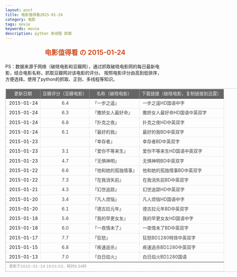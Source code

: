 ```yaml
---
layout: post
title: 电影值得看2015-01-24
category: 电影
tags: movie
keywords: movie 
description: python 多线程 抓取
---
```

<h2 style="text-align:center;color:#D54E21;margin:20px auto">电影值得看 の 2015-01-24</h2>
<div>PS：数据来源于网络（破晓电影和豆瓣网），通过抓取破晓电影网的每日最新电影，结合电影名称，抓取豆瓣网对该电影的评分。
按照电影评分由高到低排序，方便选择。使用了python的抓取、正则、多线程等知识。</div>
<table id="movietb">
	<thead>
		<tr>
			<td min-width="100px">更新日期</td>
			<td min-width="100px">豆瓣评分（豆瓣电影）</td>
			<td min-width="300px">名称（破晓电影）</td>
			<td>下载链接（破晓电影，复制链接到迅雷）</td>
		</tr>
	</thead>
	<tbody>
		<tr>
			<td>2015-01-24</td>
			<td style="color:#FF5138!important;text-align:center;"><a href="http://movie.douban.com/subject/6126442/" target="_blank">6.4</a></td>
			<td>『<a href="http://www.poxiao.com/movie/37999.html" target="_blank">一步之遥</a>』</td>
			<td><a href="ftp://8:8@p13.poxiao.com:8202/[www.poxiao.com破晓电影]一步之遥HD国语中字.mkv" target="_blank">一步之遥HD国语中字</a></td>
		</tr>
				<tr>
			<td>2015-01-24</td>
			<td style="color:#FF5138!important;text-align:center;"><a href="http://movie.douban.com/subject/4881607/" target="_blank">6.3</a></td>
			<td>『<a href="http://www.poxiao.com/movie/38002.html" target="_blank">撒娇女人最好命</a>』</td>
			<td><a href="ftp://1:1@p13.poxiao.com:8202/[www.poxiao.com破晓电影]撒娇女人最好命HD国语中英双字.mkv" target="_blank">撒娇女人最好命HD国语中英双字</a></td>
		</tr>
				<tr>
			<td>2015-01-24</td>
			<td style="color:#FF5138!important;text-align:center;"><a href="http://movie.douban.com/subject/25723328/" target="_blank">6.8</a></td>
			<td>『<a href="http://www.poxiao.com/movie/38000.html" target="_blank">扑克之夜</a>』</td>
			<td><a href="ftp://6:6@p27.poxiao.com:8201/[www.poxiao.com破晓电影]扑克之夜HD中英双字.rmvb" target="_blank">扑克之夜HD中英双字</a></td>
		</tr>
				<tr>
			<td>2015-01-24</td>
			<td style="color:#FF5138!important;text-align:center;"><a href="http://movie.douban.com/subject/24882719/" target="_blank">6.1</a></td>
			<td>『<a href="http://www.poxiao.com/movie/38001.html" target="_blank">最好的我</a>』</td>
			<td><a href="ftp://7:7@p27.poxiao.com:8201/[www.poxiao.com破晓电影]最好的我BD中英双字.rmvb" target="_blank">最好的我BD中英双字</a></td>
		</tr>
				<tr>
			<td>2015-01-23</td>
			<td style="color:#FF5138!important;text-align:center;"><a href="http://movie.douban.com/subject/6008500/" target="_blank"></a></td>
			<td>『<a href="http://www.poxiao.com/movie/37997.html" target="_blank">幸存者</a>』</td>
			<td><a href="ftp://7:7@p13.poxiao.com:8202/[www.poxiao.com破晓电影]幸存者BD中英双字.rmvb" target="_blank">幸存者BD中英双字</a></td>
		</tr>
				<tr>
			<td>2015-01-23</td>
			<td style="color:#FF5138!important;text-align:center;"><a href="http://movie.douban.com/subject/26242664/" target="_blank">3.1</a></td>
			<td>『<a href="http://www.poxiao.com/movie/37996.html" target="_blank">爱你不等来生</a>』</td>
			<td><a href="ftp://6:6@p13.poxiao.com:8202/[www.poxiao.com破晓电影]爱你不等来生HD国语中英双字.rmvb" target="_blank">爱你不等来生HD国语中英双字</a></td>
		</tr>
				<tr>
			<td>2015-01-23</td>
			<td style="color:#FF5138!important;text-align:center;"><a href="http://movie.douban.com/subject/20470030/" target="_blank">4.7</a></td>
			<td>『<a href="http://www.poxiao.com/movie/37995.html" target="_blank">无惧神明</a>』</td>
			<td><a href="ftp://5:5@p13.poxiao.com:8202/[www.poxiao.com破晓电影]无惧神明BD中英双字.rmvb" target="_blank">无惧神明BD中英双字</a></td>
		</tr>
				<tr>
			<td>2015-01-22</td>
			<td style="color:#FF5138!important;text-align:center;"><a href="http://movie.douban.com/subject/4109746/" target="_blank">6.6</a></td>
			<td>『<a href="http://www.poxiao.com/movie/37993.html" target="_blank">他和她的孤独情事</a>』</td>
			<td><a href="ftp://5:5@p27.poxiao.com:8201/[www.poxiao.com破晓电影]他和她的孤独情事BD中英双字.rmvb" target="_blank">他和她的孤独情事BD中英双字</a></td>
		</tr>
				<tr>
			<td>2015-01-22</td>
			<td style="color:#FF5138!important;text-align:center;"><a href="http://movie.douban.com/subject/24885205/" target="_blank">7.3</a></td>
			<td>『<a href="http://www.poxiao.com/movie/37994.html" target="_blank">在我消失前</a>』</td>
			<td><a href="ftp://4:4@p13.poxiao.com:8202/[www.poxiao.com破晓电影]在我消失前BD中英双字.rmvb" target="_blank">在我消失前BD中英双字</a></td>
		</tr>
				<tr>
			<td>2015-01-21</td>
			<td style="color:#FF5138!important;text-align:center;"><a href="http://movie.douban.com/subject/25823531/" target="_blank">4.3</a></td>
			<td>『<a href="http://www.poxiao.com/movie/37992.html" target="_blank">幻世追踪</a>』</td>
			<td><a href="ftp://3:3@p13.poxiao.com:8202/[www.poxiao.com破晓电影]幻世追踪HD中英双字.rmvb" target="_blank">幻世追踪HD中英双字</a></td>
		</tr>
				<tr>
			<td>2015-01-20</td>
			<td style="color:#FF5138!important;text-align:center;"><a href="http://movie.douban.com/subject/25728051/" target="_blank">3.4</a></td>
			<td>『<a href="http://www.poxiao.com/movie/37986.html" target="_blank">凡人烦恼</a>』</td>
			<td><a href="ftp://1:1@p13.poxiao.com:8202/[www.poxiao.com破晓电影]凡人烦恼HD国语中字.mkv" target="_blank">凡人烦恼HD国语中字</a></td>
		</tr>
				<tr>
			<td>2015-01-20</td>
			<td style="color:#FF5138!important;text-align:center;"><a href="http://movie.douban.com/subject/2147872/" target="_blank">6.1</a></td>
			<td>『<a href="http://www.poxiao.com/movie/37868.html" target="_blank">德古拉元年</a>』</td>
			<td><a href="ftp://2:2@p13.poxiao.com:8202/[www.poxiao.com破晓电影]德古拉元年BD中英双字.rmvb" target="_blank">德古拉元年BD中英双字</a></td>
		</tr>
				<tr>
			<td>2015-01-18</td>
			<td style="color:#FF5138!important;text-align:center;"><a href="http://movie.douban.com/subject/25834473/" target="_blank">5.6</a></td>
			<td>『<a href="http://www.poxiao.com/movie/37983.html" target="_blank">我的早更女友</a>』</td>
			<td><a href="ftp://7:7@p13.poxiao.com:8202/[www.poxiao.com破晓电影]我的早更女友HD国语中字.mkv" target="_blank">我的早更女友HD国语中字</a></td>
		</tr>
				<tr>
			<td>2015-01-18</td>
			<td style="color:#FF5138!important;text-align:center;"><a href="http://movie.douban.com/subject/21324289/" target="_blank">6.0</a></td>
			<td>『<a href="http://www.poxiao.com/movie/37982.html" target="_blank">一夜情未了</a>』</td>
			<td><a href="ftp://6:6@p13.poxiao.com:8202/[www.poxiao.com破晓电影]一夜情未了BD中英双字.rmvb" target="_blank">一夜情未了BD中英双字</a></td>
		</tr>
				<tr>
			<td>2015-01-17</td>
			<td style="color:#FF5138!important;text-align:center;"><a href="http://movie.douban.com/subject/23331914/" target="_blank">7.7</a></td>
			<td>『<a href="http://www.poxiao.com/movie/37854.html" target="_blank">狂怒</a>』</td>
			<td><a href="ftp://5:5@p13.poxiao.com:8202/[www.poxiao.com破晓电影]狂怒BD1280特效中英双字.rmvb" target="_blank">狂怒BD1280特效中英双字</a></td>
		</tr>
				<tr>
			<td>2015-01-15</td>
			<td style="color:#FF5138!important;text-align:center;"><a href="http://movie.douban.com/subject/25798131/" target="_blank">6.8</a></td>
			<td>『<a href="http://www.poxiao.com/movie/37974.html" target="_blank">疾速追杀</a>』</td>
			<td><a href="ftp://3:3@p13.poxiao.com:8202/[www.poxiao.com破晓电影]疾速追杀BD1280中英双字.rmvb" target="_blank">疾速追杀BD1280中英双字</a></td>
		</tr>
				<tr>
			<td>2015-01-13</td>
			<td style="color:#FF5138!important;text-align:center;"><a href="http://movie.douban.com/subject/21941804/" target="_blank">7.0</a></td>
			<td>『<a href="http://www.poxiao.com/movie/36549.html" target="_blank">白日焰火</a>』</td>
			<td><a href="ftp://2:2@p13.poxiao.com:8202/[www.poxiao.com破晓电影]白日焰火BD1280国语.rmvb" target="_blank">白日焰火BD1280国语</a></td>
		</tr>
			</tbody>
	<tfoot>
		<tr>
			<td colspan="4">更新于2015-01-24 19:01:03，耗时6.54秒</td>
		</tr>
	</tfoot>
</table>	<style>
	#movietb {width:790px;border:1px #CCCCCC solid;font-size:14px;margin:20px auto;}
	#movietb td {border:1px #CCCCCC dotted;line-height:24px;vertical-align: middle;}
	#movietb a {text-decoration:none;color:#464646; text-shadow:0 1px 0 #F2F2F2;border:0!important}
	#movietb a:hover {text-decoration:underline;color:#D54E21;}
	#movietb tbody tr:hover{background:#CCC}
	#movietb thead {background-color:#666;color:#eee;text-align:center}
	#movietb tbody {text-align:left;}
	#movietb tbody td {padding-left:10px;}
	#movietb tfoot td,.size {padding-left: 10px;font-size:12px;color:#999}
</style>
